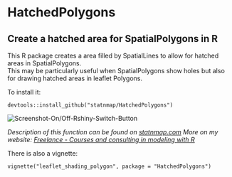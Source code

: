 # HatchedPolygons
## Create a hatched area for SpatialPolygons in R

This R package creates a area filled by SpatialLines to allow for hatched areas in SpatialPolygons.  
This may be particularly useful when SpatialPolygons show holes but also for drawing hatched areas in leaflet Polygons.

To install it:
```
devtools::install_github("statnmap/HatchedPolygons")
```

![Screenshot-On/Off-Rshiny-Switch-Button](https://github.com/statnmap/HatchedPolygons/blob/master/Leaflet_Snapshot.jpg)

_Description of this function can be found on [statnmap.com](https://statnmap.com/how-to-fill-a-hatched-area-polygon-with-holes-in-leaflet-with-r)_
_More on my website: [Freelance - Courses and consulting in modeling with R](https://statnmap.com/)_

There is also a vignette:
```
vignette("leaflet_shading_polygon", package = "HatchedPolygons")
```
